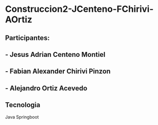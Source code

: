 # Construccion2-JCenteno-FChirivi-AOrtiz

## Participantes:

## - Jesus Adrian Centeno Montiel
## - Fabian Alexander Chirivi Pinzon
## - Alejandro Ortiz Acevedo

## Tecnologia
Java Springboot
